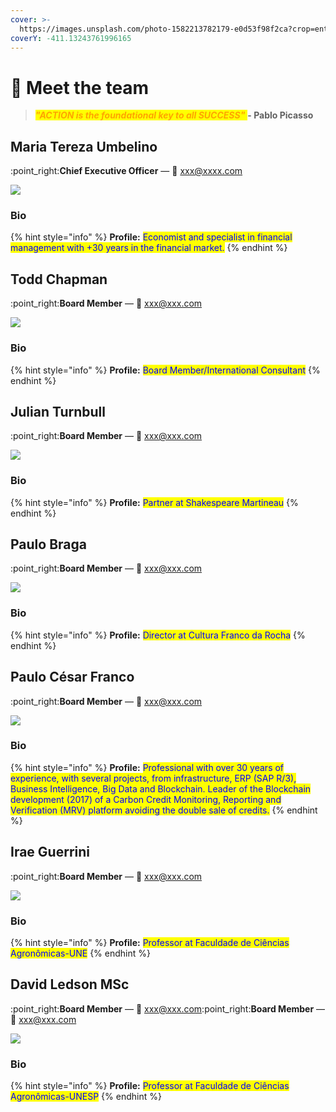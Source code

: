 ```yaml
---
cover: >-
  https://images.unsplash.com/photo-1582213782179-e0d53f98f2ca?crop=entropy&cs=tinysrgb&fm=jpg&ixid=MnwxOTcwMjR8MHwxfHNlYXJjaHw1fHxoYW5kc3xlbnwwfHx8fDE2NjM2OTQ1NTA&ixlib=rb-1.2.1&q=80
coverY: -411.13243761996165
---
```


# 👋 Meet the team

> _<mark style="background-color:yellow;"><mark style="color:orange;">**"ACTION is the foundational key to all SUCCESS"**<mark style="color:orange;"></mark> <mark style="background-color:yellow;"><mark style="color:orange;"> </mark><mark style="background-color:yellow;"><mark style="color:orange;"><mark style="color:orange;"></mark>_ **- Pablo Picasso**

## Maria Tereza Umbelino

:point\_right:**Chief Executive Officer** — 💌 xxx@xxxx.com

![](../.gitbook/assets/maria\_tereza.png)

### Bio

{% hint style="info" %}
**Profile:** <mark style="color:blue;">Economist and specialist in financial management with +30 years in the financial market.</mark>
{% endhint %}

## Todd Chapman

:point\_right:**Board Member** — 💌 xxx@xxx.com

![](../.gitbook/assets/todd.png)

### Bio

{% hint style="info" %}
**Profile:** <mark style="color:blue;">Board Member/International Consultant</mark>
{% endhint %}

## Julian Turnbull

:point\_right:**Board Member** — 💌 xxx@xxx.com

![](../.gitbook/assets/julian.png)

### Bio

{% hint style="info" %}
**Profile:** <mark style="color:blue;">Partner at Shakespeare Martineau</mark>
{% endhint %}

## Paulo Braga

:point\_right:**Board Member** — 💌 xxx@xxx.com

![](../.gitbook/assets/PAULO-BRAGA.png)

### Bio

{% hint style="info" %}
**Profile:** <mark style="color:blue;">Director at Cultura Franco da Rocha</mark>
{% endhint %}

## Paulo César Franco

:point\_right:**Board Member** — 💌 xxx@xxx.com

![](../.gitbook/assets/PC.png)

### Bio

{% hint style="info" %}
**Profile:** <mark style="color:blue;">Professional with over 30 years of experience, with several projects, from infrastructure, ERP (SAP R/3), Business Intelligence, Big Data and Blockchain. Leader of the Blockchain development (2017) of a Carbon Credit Monitoring, Reporting and Verification (MRV) platform avoiding the double sale of credits.</mark>
{% endhint %}

## Irae Guerrini

:point\_right:**Board Member** — 💌 xxx@xxx.com

![](../.gitbook/assets/irae.png)

### Bio

{% hint style="info" %}
**Profile:** <mark style="color:blue;">Professor at Faculdade de Ciências Agronômicas-UNE</mark>
{% endhint %}

## David Ledson MSc

:point\_right:**Board Member** — 💌 xxx@xxx.com:point\_right:**Board Member** — 💌 xxx@xxx.com

![](../.gitbook/assets/davidledson.png)

###

###

### Bio

{% hint style="info" %}
**Profile:** <mark style="color:blue;">Professor at Faculdade de Ciências Agronômicas-UNESP</mark>
{% endhint %}
